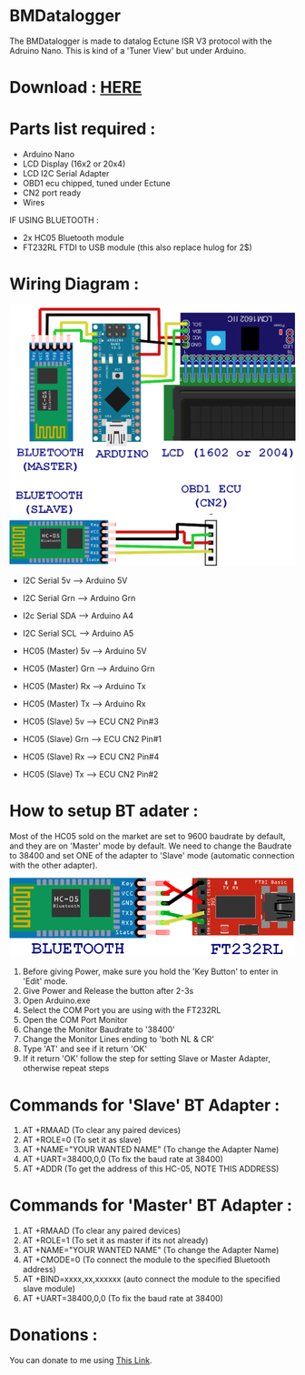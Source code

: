 # BMDatalogger

The BMDatalogger is made to datalog Ectune ISR V3 protocol with the Adruino Nano. This is kind of a 'Tuner View' but under Arduino.

# Download : [HERE][]

# Parts list required :

- Arduino Nano
- LCD Display (16x2 or 20x4)
- LCD I2C Serial Adapter
- OBD1 ecu chipped, tuned under Ectune
- CN2 port ready
- Wires

IF USING BLUETOOTH :
- 2x HC05 Bluetooth module
- FT232RL FTDI to USB module (this also replace hulog for 2$)

# Wiring Diagram :

![alt tag](https://raw.githubusercontent.com/bouletmarc/BMDatalogger/master/BMDatalogger_Wiring_Diagram.png)

- I2C Serial 5v --> Arduino 5V
- I2C Serial Grn --> Arduino Grn
- I2c Serial SDA --> Arduino A4
- I2C Serial SCL --> Arduino A5

- HC05 (Master) 5v --> Arduino 5V
- HC05 (Master) Grn --> Arduino Grn
- HC05 (Master) Rx --> Arduino Tx
- HC05 (Master) Tx --> Arduino Rx

- HC05 (Slave) 5v --> ECU CN2 Pin#3
- HC05 (Slave) Grn --> ECU CN2 Pin#1
- HC05 (Slave) Rx --> ECU CN2 Pin#4
- HC05 (Slave) Tx --> ECU CN2 Pin#2

# How to setup BT adater :

Most of the HC05 sold on the market are set to 9600 baudrate by default, and they are on 'Master' mode by default. We need to change the Baudrate to 38400 and set ONE of the adapter to 'Slave' mode (automatic connection with the other adapter).

![alt tag](https://raw.githubusercontent.com/bouletmarc/BMDatalogger/master/Bluetooth_setup_diagram.png)

1. Before giving Power, make sure you hold the 'Key Button' to enter in 'Edit' mode.
2. Give Power and Release the button after 2-3s
3. Open Arduino.exe
4. Select the COM Port you are using with the FT232RL
5. Open the COM Port Monitor
6. Change the Monitor Baudrate to '38400'
7. Change the Monitor Lines ending to 'both NL & CR'
8. Type 'AT' and see if it return 'OK'
9. If it return 'OK' follow the step for setting Slave or Master Adapter, otherwise repeat steps

# Commands for 'Slave' BT Adapter :

1. AT +RMAAD (To clear any paired devices)
2. AT +ROLE=0 (To set it as slave)
3. AT +NAME="YOUR WANTED NAME" (To change the Adapter Name)
4. AT +UART=38400,0,0 (To fix the baud rate at 38400)
5. AT +ADDR (To get the address of this HC-05, NOTE THIS ADDRESS) 
    
# Commands for 'Master' BT Adapter :

1. AT +RMAAD (To clear any paired devices)
2. AT +ROLE=1 (To set it as master if its not already)
3. AT +NAME="YOUR WANTED NAME" (To change the Adapter Name)
4. AT +CMODE=0 (To connect the module to the specified Bluetooth address)
5. AT +BIND=xxxx,xx,xxxxxx (auto connect the module to the specified slave module)
6. AT +UART=38400,0,0 (To fix the baud rate at 38400)

# Donations :

You can donate to me using [This Link][].

[This Link]: <https://www.paypal.me/bouletmarc>
[HERE]: <https://github.com/bouletmarc/BMDatalogger/archive/master.zip>
